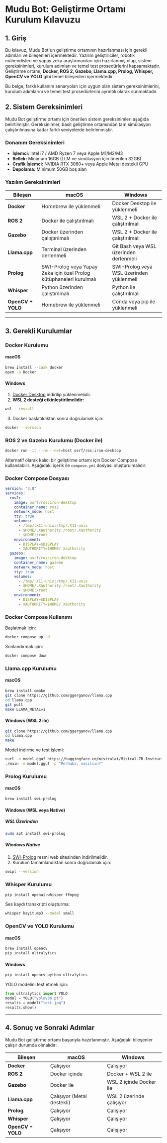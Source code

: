 # Mudu Bot: Geliştirme Ortamı Kurulum Kılavuzu

## 1. Giriş

Bu kılavuz, Mudu Bot'un geliştirme ortamının hazırlanması için gerekli adımları ve bileşenleri içermektedir. Yazılım geliştiriciler, robotik mühendisleri ve yapay zeka araştırmacıları için hazırlanmış olup, sistem gereksinimleri, kurulum adımları ve temel test prosedürlerini kapsamaktadır. Geliştirme ortamı, **Docker, ROS 2, Gazebo, Llama.cpp, Prolog, Whisper, OpenCV ve YOLO** gibi temel bileşenleri içermektedir.

Bu belge, farklı kullanım senaryoları için uygun olan sistem gereksinimlerini, kurulum adımlarını ve temel test prosedürlerini ayrıntılı olarak sunmaktadır.

## 2. Sistem Gereksinimleri

Mudu Bot geliştirme ortamı için önerilen sistem gereksinimleri aşağıda belirtilmiştir. Gereksinimler, basit geliştirme ortamından tam simülasyon çalıştırılmasına kadar farklı seviyelerde belirlenmiştir.

### Donanım Gereksinimleri

- **İşlemci:** Intel i7 / AMD Ryzen 7 veya Apple M1/M2/M3
- **Bellek:** Minimum 16GB (LLM ve simülasyon için önerilen 32GB)
- **Grafik İşlemci:** NVIDIA RTX 3060+ veya Apple Metal destekli GPU
- **Depolama:** Minimum 50GB boş alan

### Yazılım Gereksinimleri

| Bileşen           | macOS                                                               | Windows                                  |
| ----------------- | ------------------------------------------------------------------- | ---------------------------------------- |
| **Docker**        | Homebrew ile yüklenmeli                                             | Docker Desktop ile yüklenmeli            |
| **ROS 2**         | Docker ile çalıştırılmalı                                           | WSL 2 + Docker ile çalıştırılmalı        |
| **Gazebo**        | Docker üzerinden çalıştırılmalı                                     | WSL 2 + Docker ile çalıştırılmalı        |
| **Llama.cpp**     | Terminal üzerinden derlenmeli                                       | Git Bash veya WSL üzerinden derlenmeli   |
| **Prolog**        | SWI-Prolog veya Yapay Zeka için özel Prolog kütüphaneleri kurulmalı | SWI-Prolog veya WSL üzerinden yüklenmeli |
| **Whisper**       | Python üzerinden çalıştırılmalı                                     | Python ile çalıştırılmalı                |
| **OpenCV + YOLO** | Homebrew ile yüklenmeli                                             | Conda veya pip ile yüklenmeli            |

---

## 3. Gerekli Kurulumlar

### Docker Kurulumu

#### macOS

```sh
brew install --cask docker
open -a Docker
```

#### Windows

1. [Docker Desktop](https://www.docker.com/products/docker-desktop/) indirilip yüklenmelidir.
2. **WSL 2 desteği etkinleştirilmelidir:**

```sh
wsl --install
```

3. Docker başlatıldıktan sonra doğrulamak için:

```sh
docker --version
```

### ROS 2 ve Gazebo Kurulumu (Docker ile)

```sh
docker run -it --rm --net=host osrf/ros:iron-desktop
```

Alternatif olarak kalıcı bir geliştirme ortamı için Docker Compose kullanılabilir. Aşağıdaki içerik ile `compose.yml` dosyası oluşturulmalıdır:

### Docker Compose Dosyası

```yml
version: "3.8"
services:
  ros2:
    image: osrf/ros:iron-desktop
    container_name: ros2
    network_mode: host
    tty: true
    volumes:
      - /tmp/.X11-unix:/tmp/.X11-unix
      - $HOME/.Xauthority:/root/.Xauthority
      - $HOME:/root
    environment:
      - DISPLAY=$DISPLAY
      - XAUTHORITY=$HOME/.Xauthority
  gazebo:
    image: osrf/ros:iron-desktop
    container_name: gazebo
    network_mode: host
    tty: true
    volumes:
      - /tmp/.X11-unix:/tmp/.X11-unix
      - $HOME/.Xauthority:/root/.Xauthority
      - $HOME:/root
    environment:
      - DISPLAY=$DISPLAY
      - XAUTHORITY=$HOME/.Xauthority
```

### Docker Compose Kullanımı

Başlatmak için:

```sh
docker compose up -d
```

Sonlandırmak için:

```sh
docker compose down
```

### Llama.cpp Kurulumu

#### macOS

```sh
brew install cmake
git clone https://github.com/ggerganov/llama.cpp
cd llama.cpp
git pull
make LLAMA_METAL=1
```

#### Windows (WSL 2 ile)

```sh
git clone https://github.com/ggerganov/llama.cpp
cd llama.cpp
make
```

Model indirme ve test işlemi:

```sh
curl -o model.gguf https://huggingface.co/mistralai/Mistral-7B-Instruct-v0.1/resolve/main/mistral-7b-instruct-v0.1.Q4_K_M.gguf
./main -m model.gguf -p "Merhaba, nasılsın?"
```

### Prolog Kurulumu

#### macOS

```sh
brew install swi-prolog
```

#### Windows (WSL veya Native)

##### WSL Üzerinden

```sh
sudo apt install swi-prolog
```

##### Windows Native

1. [SWI-Prolog](https://www.swi-prolog.org/download/stable) resmi web sitesinden indirilmelidir.
2. Kurulum tamamlandıktan sonra doğrulamak için:

```sh
swipl --version
```

### Whisper Kurulumu

```sh
pip install openai-whisper ffmpeg
```

Ses kaydı transkripti oluşturma:

```sh
whisper kayit.mp3 --model small
```

### OpenCV ve YOLO Kurulumu

#### macOS

```sh
brew install opencv
pip install ultralytics
```

#### Windows

```sh
pip install opencv-python ultralytics
```

YOLO modelini test etmek için:

```python
from ultralytics import YOLO
model = YOLO("yolov8n.pt")
results = model("test.jpg")
results.show()
```

---

## 4. Sonuç ve Sonraki Adımlar

Mudu Bot geliştirme ortamı başarıyla hazırlanmıştır. Aşağıdaki bileşenler çalışır durumda olmalıdır:

| Bileşen           | macOS                      | Windows                  |
| ----------------- | -------------------------- | ------------------------ |
| **Docker**        | Çalışıyor                  | Çalışıyor                |
| **ROS 2**         | Docker içinde              | Docker + WSL 2 ile       |
| **Gazebo**        | Docker ile                 | WSL 2 içinde Docker ile  |
| **Llama.cpp**     | Çalışıyor (Metal destekli) | WSL 2 üzerinde çalışıyor |
| **Prolog**        | Çalışıyor                  | Çalışıyor                |
| **Whisper**       | Çalışıyor                  | Çalışıyor                |
| **OpenCV + YOLO** | Çalışıyor                  | Çalışıyor                |
